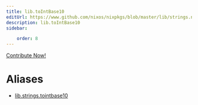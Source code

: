 ```yaml
---
title: lib.toIntBase10
editUrl: https://www.github.com/nixos/nixpkgs/blob/master/lib/strings.nix#L1402C17
description: lib.toIntBase10
sidebar:

    order: 8
---
```


<a href="https://www.github.com/nixos/nixpkgs/blob/master/lib/strings.nix#L1402C17">Contribute Now!</a>


# Aliases

- [lib.strings.tointbase10](/nix-doc-comments/reference/lib/strings/lib-strings-tointbase10)


